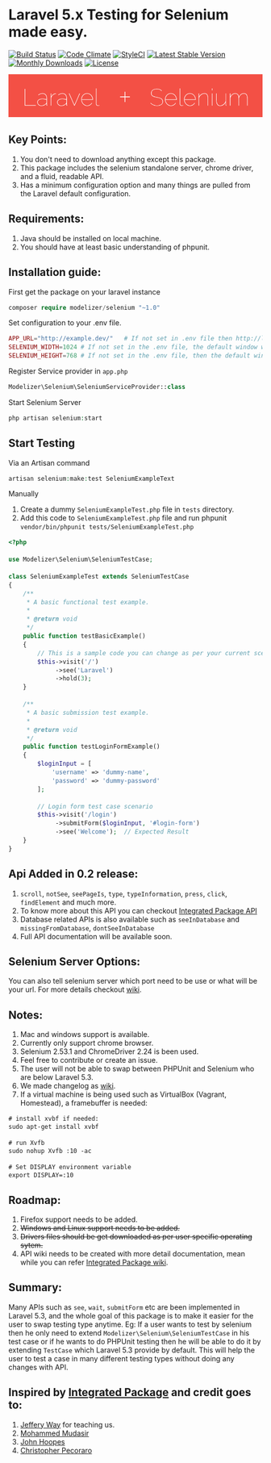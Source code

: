 # Laravel 5.x Testing for Selenium made easy.
[![Build Status](https://travis-ci.org/Modelizer/Selenium.svg?branch=master)](https://travis-ci.org/Modelizer/Selenium)
[![Code Climate](https://codeclimate.com/github/Modelizer/Selenium/badges/gpa.svg)](https://codeclimate.com/github/Modelizer/Selenium)
[![StyleCI](https://styleci.io/repos/57591685/shield)](https://styleci.io/repos/57591685)
[![Latest Stable Version](https://poser.pugx.org/modelizer/selenium/v/stable)](https://packagist.org/packages/modelizer/selenium)
[![Monthly Downloads](https://poser.pugx.org/modelizer/selenium/d/monthly)](https://packagist.org/packages/modelizer/selenium)
[![License](https://poser.pugx.org/modelizer/selenium/license)](https://packagist.org/packages/modelizer/selenium)

<img src="images/laravel-plus-selenium.gif" />

## Key Points:
1. You don't need to download anything except this package.
2. This package includes the selenium standalone server, chrome driver, and a fluid, readable API.
3. Has a minimum configuration option and many things are pulled from the Laravel default configuration.

## Requirements:
1. Java should be installed on local machine.
2. You should have at least basic understanding of phpunit.

## Installation guide:
First get the package on your laravel instance
```php
composer require modelizer/selenium "~1.0"
```

Set configuration to your .env file.
```php
APP_URL="http://example.dev/"   # If not set in .env file then http://localhost will be use as default
SELENIUM_WIDTH=1024 # If not set in the .env file, the default window width will be used
SELENIUM_HEIGHT=768 # If not set in the .env file, then the default window height will be used
```

Register Service provider in `app.php`
```php 
Modelizer\Selenium\SeleniumServiceProvider::class 
```

Start Selenium Server 
```php 
php artisan selenium:start
```

## Start Testing

Via an Artisan command
 
 ```php 
 artisan selenium:make:test SeleniumExampleText
 ```

Manually

1. Create a dummy `SeleniumExampleTest.php` file in `tests` directory.
2. Add this code to `SeleniumExampleTest.php` file and run phpunit `vendor/bin/phpunit tests/SeleniumExampleTest.php`
```php
<?php

use Modelizer\Selenium\SeleniumTestCase;

class SeleniumExampleTest extends SeleniumTestCase
{
    /**
     * A basic functional test example.
     *
     * @return void
     */
    public function testBasicExample()
    {
        // This is a sample code you can change as per your current scenario
        $this->visit('/')
             ->see('Laravel')
             ->hold(3);
    }
    
    /**
     * A basic submission test example.
     *
     * @return void
     */
    public function testLoginFormExample()
    {
        $loginInput = [
            'username' => 'dummy-name',
            'password' => 'dummy-password'
        ];
    
        // Login form test case scenario
        $this->visit('/login')
             ->submitForm($loginInput, '#login-form')
             ->see('Welcome');  // Expected Result
    }
}
```

## Api Added in 0.2 release:
1. `scroll`, `notSee`, `seePageIs`, `type`, `typeInformation`, `press`, `click`, `findElement` and much more.
2. To know more about this API you can checkout [Integrated Package API](https://github.com/laracasts/Integrated/wiki/Learn-the-API)
3. Database related APIs is also available such as `seeInDatabase` and `missingFromDatabase`, `dontSeeInDatabase`
4. Full API documentation will be available soon.

## Selenium Server Options:
You can also tell selenium server which port need to be use or what will be your url. For more details checkout [wiki](https://github.com/Modelizer/Selenium/wiki/Selenium-Options).

## Notes:
1. Mac and windows support is available.
2. Currently only support chrome browser.
3. Selenium 2.53.1 and ChromeDriver 2.24 is been used.
4. Feel free to contribute or create an issue.
5. The user will not be able to swap between PHPUnit and Selenium who are below Laravel 5.3.
6. We made changelog as [wiki](https://github.com/Modelizer/Selenium/wiki/Change-log).
7. If a virtual machine is being used such as VirtualBox (Vagrant, Homestead), a framebuffer is needed:
 
 ```
 # install xvbf if needed:
 sudo apt-get install xvbf
 
 # run Xvfb
 sudo nohup Xvfb :10 -ac
 
 # Set DISPLAY environment variable
 export DISPLAY=:10
 ```

## Roadmap:
1. Firefox support needs to be added.
2. ~~Windows and Linux support needs to be added.~~
3. ~~Drivers files should be get downloaded as per user specific operating sytem.~~
4. API wiki needs to be created with more detail documentation, mean while you can refer [Integrated Package wiki](https://github.com/laracasts/Integrated/wiki/Learn-the-API).

## Summary:
Many APIs such as `see`, `wait`, `submitForm` etc are been implemented in Laravel 5.3, and the whole goal of this package is to make it easier for the user to swap testing type anytime. 
Eg: If a user wants to test by selenium then he only need to extend `Modelizer\Selenium\SeleniumTestCase` in his test case or if he wants to do PHPUnit testing then he will be able to do it by extending `TestCase` which Laravel 5.3 provide by default. This will help the user to test a case in many different testing types without doing any changes with API.

## Inspired by [Integrated Package](https://github.com/laracasts/Integrated) and credit goes to:
1. [Jeffery Way](https://github.com/JeffreyWay) for teaching us.
2. [Mohammed Mudasir](https://github.com/Modelizer)
3. [John Hoopes](https://github.com/jhoopes)
4. [Christopher Pecoraro](https://github.com/chrispecoraro)
